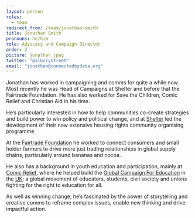 ```yaml
---
layout: person
roles:
  - team
redirect_from: /team/jonathan-smith
title: Jonathan Smith
pronouns: he/him
role: Advocacy and Campaign Director
order: 2
picture: jonathan.jpeg
twitter: "@alburystreet"
email: "jonathan@connectedbydata.org"
---
```

Jonathan has worked in campaigning and comms for quite a while now. Most recently he was Head of Campaigns at Shelter and before that the Fairtrade Foundation. He has also worked for Save the Children, Comic Relief and Christian Aid in his time.

<!--more-->

He’s particularly interested in how to help communities co-create strategies and build power to win policy and political change, and at [Shelter](https://england.shelter.org.uk) led the development of their now extensive housing rights community organising programme.  

At the [Fairtrade Foundation](https://www.fairtrade.org.uk) he worked to connect consumers and small holder farmers to drive more just trading relationships in global supply chains, particularly around bananas and cocoa.

He also has a background in youth education and participation, mainly at [Comic Relief](https://www.comicrelief.com), where he helped build the [Global Campaign For Education](https://campaignforeducation.org/en/) in the [UK](https://sendmyfriend.org): a global movement of educators, students, civil society and unions fighting for the right to education for all.

As well as winning change, he’s fascinated by the power of storytelling and creative comms to reframe complex issues, enable new thinking and drive impactful action.
